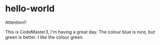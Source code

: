 # hello-world

Attention!!

This is CodeMaster3, I'm having a great day.
The colour blue is nice, but green is better. I like the colour green.
